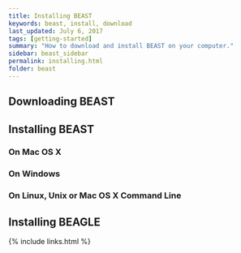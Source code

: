 ```yaml
---
title: Installing BEAST
keywords: beast, install, download
last_updated: July 6, 2017
tags: [getting-started]
summary: "How to download and install BEAST on your computer."
sidebar: beast_sidebar
permalink: installing.html
folder: beast
---
```


## Downloading BEAST

## Installing BEAST

### On Mac OS X

### On Windows

### On Linux, Unix or Mac OS X Command Line

## Installing BEAGLE

{% include links.html %}
